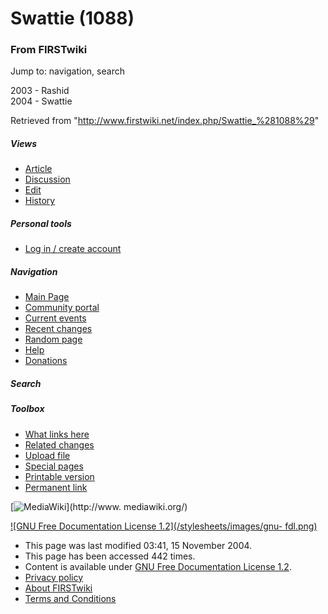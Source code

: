 # Swattie (1088)

### From FIRSTwiki

Jump to: navigation, search

2003 - Rashid  
2004 - Swattie

Retrieved from "<http://www.firstwiki.net/index.php/Swattie_%281088%29>"

##### Views

  * [Article](/index.php/Swattie_%281088%29)
  * [Discussion](/index.php?title=Talk:Swattie_%281088%29&action=edit)
  * [Edit](/index.php?title=Swattie_%281088%29&action=edit)
  * [History](/index.php?title=Swattie_%281088%29&action=history)

##### Personal tools

  * [Log in / create account](/index.php?title=Special:Userlogin&returnto=Swattie_\(1088\))

[](/index.php/Main_Page "Main Page" )

##### Navigation

  * [Main Page](/index.php/Main_Page)
  * [Community portal](/index.php/FIRSTwiki:Community_portal)
  * [Current events](/index.php/Current_events)
  * [Recent changes](/index.php/Special:Recentchanges)
  * [Random page](/index.php/Special:Random)
  * [Help](/index.php/Help:Contents)
  * [Donations](/index.php/FIRSTwiki:Site_support)

##### Search



##### Toolbox

  * [What links here](/index.php/Special:Whatlinkshere/Swattie_%281088%29)
  * [Related changes](/index.php/Special:Recentchangeslinked/Swattie_%281088%29)
  * [Upload file](/index.php/Special:Upload)
  * [Special pages](/index.php/Special:Specialpages)
  * [Printable version](/index.php?title=Swattie_%281088%29&printable=yes)
  * [Permanent link](/index.php?title=Swattie_%281088%29&oldid=39928)

[![MediaWiki](/skins/common/images/poweredby_mediawiki_88x31.png)](http://www.
mediawiki.org/)

[![GNU Free Documentation License 1.2](/stylesheets/images/gnu-
fdl.png)](http://www.gnu.org/copyleft/fdl.html)

  * This page was last modified 03:41, 15 November 2004.
  * This page has been accessed 442 times.
  * Content is available under [GNU Free Documentation License 1.2](http://www.gnu.org/copyleft/fdl.html "http://www.gnu.org/copyleft/fdl.html" ).
  * [Privacy policy](/index.php/FIRSTwiki:Privacy_policy "FIRSTwiki:Privacy policy" )
  * [About FIRSTwiki](/index.php/FIRSTwiki:About "FIRSTwiki:About" )
  * [Terms and Conditions](/index.php/FIRSTwiki:Terms_and_conditions "FIRSTwiki:Terms and conditions" )

